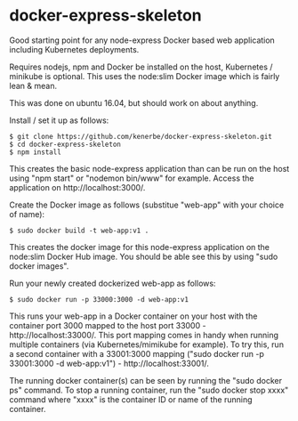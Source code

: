 # docker-express-skeleton
Good starting point for any node-express Docker based web application including
Kubernetes deployments.  

Requires nodejs, npm and Docker be installed on the host, Kubernetes / minikube
is optional.  This uses the node:slim Docker image which is fairly lean & mean.

This was done on ubuntu 16.04, but should work on about anything.

Install / set it up as follows:

    $ git clone https://github.com/kenerbe/docker-express-skeleton.git
    $ cd docker-express-skeleton
    $ npm install

This creates the basic node-express application than can be run on the host
using "npm start" or "nodemon bin/www" for example.  Access the application on
http://localhost:3000/.

Create the Docker image as follows (substitue "web-app" with your choice of name):

    $ sudo docker build -t web-app:v1 .

This creates the docker image for this node-express application on the node:slim
Docker Hub image.  You should be able see this by using "sudo docker images".

Run your newly created dockerized web-app as follows:

    $ sudo docker run -p 33000:3000 -d web-app:v1

This runs your web-app in a Docker container on your host with the container
port 3000 mapped to the host port 33000 - http://localhost:33000/.  This
port mapping comes in handy when running multiple containers (via
Kubernetes/mimikube for example). To try this, run a second container with a
33001:3000 mapping ("sudo docker run -p 33001:3000 -d web-app:v1") - http://localhost:33001/.

The running docker container(s) can be seen by running the "sudo docker ps" command.
To stop a running container, run the "sudo docker stop xxxx" command where "xxxx" is the container ID or name of the running container.
